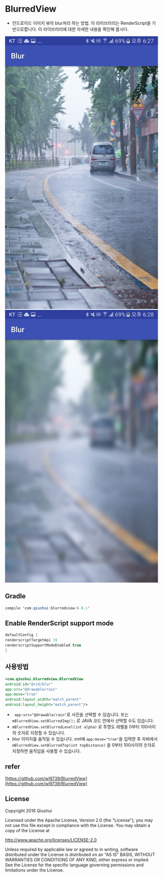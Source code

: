 BlurredView
====

* 안드로이드 이미지 뷰의 blur처리 하는 방법. 이 라이브러리는 RenderScript을 기반으로합니다. 이 라이브러리에  대한 자세한 내용을 확인해 봅시다.


![demo][1]
![demo][2]


## Gradle
```java
compile 'com.qiushui:blurredview:0.8.1'
```
## Enable RenderScript support mode
```java
defaultConfig {
renderscriptTargetApi 19
renderscriptSupportModeEnabled true
}
```
## 사용방법
```xml
<com.qiushui.blurredview.BlurredView
android:id="@+id/blur"
app:src="@drawable/rain"
app:move="true"
android:layout_width="match_parent"
android:layout_height="match_parent"/>
```
* `` app:src="@drawable/rain"``로 사진을 선택할 수 있습니다. 또는 `` mBlurredView.setBlurredImg();`` 로 JAVA 코드 안에서 선택할 수도 있습니다.
* ``mBlurredView.setBlurredLevel(int alpha)`` 로  투명도 레벨을 0부터 100사이의 숫자로 지정할 수 있습니다.
* blur 이미지를 움직일 수 있습니다. xml에 ``app:move="true"``을 입력한 후 자바에서 ``mBlurredView.setBlurredTop(int topDistance)`` 을 0부터 100사이의 숫자로 지정하면 움직임을 사용할 수 있습니다.

## refer
[https://github.com/wl9739/BlurredView](https://github.com/wl9739/BlurredView)

License
-------

Copyright 2016 Qiushui

Licensed under the Apache License, Version 2.0 (the "License");
you may not use this file except in compliance with the License.
You may obtain a copy of the License at

http://www.apache.org/licenses/LICENSE-2.0

Unless required by applicable law or agreed to in writing, software
distributed under the License is distributed on an "AS IS" BASIS,
WITHOUT WARRANTIES OR CONDITIONS OF ANY KIND, either express or implied.
See the License for the specific language governing permissions and
limitations under the License.


[1]:https://github.com/GoopyPancol/TIL/blob/master/Android/Blur/png/blur0.jpeg
[2]:https://github.com/GoopyPancol/TIL/blob/master/Android/Blur/png/blur100.jpeg

